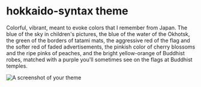 # hokkaido-syntax theme

Colorful, vibrant, meant to evoke colors that I remember from Japan. The blue of the sky in children's pictures, the blue of the water of the Okhotsk, the green of the borders of tatami mats, the aggressive red of the flag and the softer red of faded advertisements, the pinkish color of cherry blossoms and the ripe pinks of peaches, and the bright yellow-orange of Buddhist robes, matched with a purple you'll sometimes see on the flags at Buddhist temples.

![A screenshot of your theme](https://f.cloud.github.com/assets/69169/2289498/4c3cb0ec-a009-11e3-8dbd-077ee11741e5.gif)
